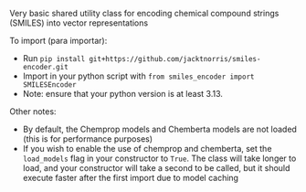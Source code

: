 Very basic shared utility class for encoding chemical compound strings (SMILES) into vector representations

To import (para importar):

- Run `pip install git+https://github.com/jacktnorris/smiles-encoder.git`
- Import in your python script with `from smiles_encoder import SMILESEncoder`
- Note: ensure that your python version is at least 3.13.

Other notes:
- By default, the Chemprop models and Chemberta models are not loaded (this is for performance purposes)
- If you wish to enable the use of chemprop and chemberta, set the `load_models` flag in your constructor to `True`. The class will take longer to load, and your constructor will take a second to be called, but it should execute faster after the first import due to model caching
